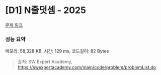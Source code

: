 # [D1] N줄덧셈 - 2025 

[문제 링크](https://swexpertacademy.com/main/code/problem/problemDetail.do?contestProbId=AV5QFZtaAscDFAUq) 

### 성능 요약

메모리: 58,328 KB, 시간: 129 ms, 코드길이: 82 Bytes



> 출처: SW Expert Academy, https://swexpertacademy.com/main/code/problem/problemList.do
